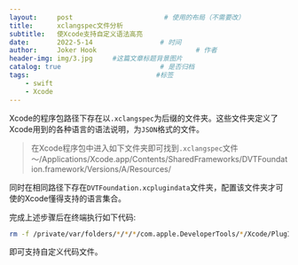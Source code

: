 ```yaml
---
layout:     post                       # 使用的布局（不需要改）
title:      xclangspec文件分析
subtitle:   使Xcode支持自定义语法高亮
date:       2022-5-14                 # 时间
author:     Joker Hook                         # 作者
header-img: img/3.jpg     #这篇文章标题背景图片
catalog: true                         # 是否归档
tags:                                #标签
    - swift
    - Xcode
---
```


Xcode的程序包路径下存在以`.xclangspec`为后缀的文件夹。这些文件夹定义了Xcode用到的各种语言的语法说明，为`JSON`格式的文件。

> 在Xcode程序包中进入如下文件夹即可找到`.xclangspec`文件
> ～/Applications/Xcode.app/Contents/SharedFrameworks/DVTFoundation.framework/Versions/A/Resources/


同时在相同路径下存在`DVTFoundation.xcplugindata`文件夹，配置该文件夹才可使的Xcode懂得支持的语言集合。

完成上述步骤后在终端执行如下代码:
```sh
rm -f /private/var/folders/*/*/*/com.apple.DeveloperTools/*/Xcode/PlugInCache-Debug.xcplugincache
```
即可支持自定义代码文件。
